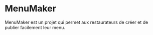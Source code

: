 # MenuMaker

MenuMaker est un projet qui permet aux restaurateurs de créer et de publier facilement leur menu.
